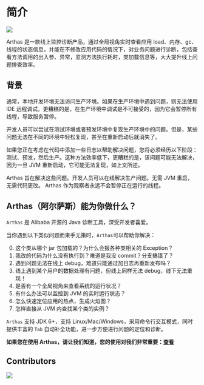 # 简介

![](/images/arthas.png)

Arthas 是一款线上监控诊断产品，通过全局视角实时查看应用 load、内存、gc、线程的状态信息，并能在不修改应用代码的情况下，对业务问题进行诊断，包括查看方法调用的出入参、异常，监测方法执行耗时，类加载信息等，大大提升线上问题排查效率。

## 背景

通常，本地开发环境无法访问生产环境。如果在生产环境中遇到问题，则无法使用 IDE 远程调试。更糟糕的是，在生产环境中调试是不可接受的，因为它会暂停所有线程，导致服务暂停。

开发人员可以尝试在测试环境或者预发环境中复现生产环境中的问题。但是，某些问题无法在不同的环境中轻松复现，甚至在重新启动后就消失了。

如果您正在考虑在代码中添加一些日志以帮助解决问题，您将必须经历以下阶段：测试、预发，然后生产。这种方法效率低下，更糟糕的是，该问题可能无法解决，因为一旦 JVM 重新启动，它可能无法复现，如上文所述。

Arthas 旨在解决这些问题。开发人员可以在线解决生产问题。无需 JVM 重启，无需代码更改。 Arthas 作为观察者永远不会暂停正在运行的线程。

## Arthas（阿尔萨斯）能为你做什么？

`Arthas` 是 Alibaba 开源的 Java 诊断工具，深受开发者喜爱。

当你遇到以下类似问题而束手无策时，`Arthas`可以帮助你解决：

0. 这个类从哪个 jar 包加载的？为什么会报各种类相关的 Exception？
1. 我改的代码为什么没有执行到？难道是我没 commit？分支搞错了？
2. 遇到问题无法在线上 debug，难道只能通过加日志再重新发布吗？
3. 线上遇到某个用户的数据处理有问题，但线上同样无法 debug，线下无法重现！
4. 是否有一个全局视角来查看系统的运行状况？
5. 有什么办法可以监控到 JVM 的实时运行状态？
6. 怎么快速定位应用的热点，生成火焰图？
7. 怎样直接从 JVM 内查找某个类的实例？

`Arthas` 支持 JDK 6+，支持 Linux/Mac/Windows，采用命令行交互模式，同时提供丰富的 `Tab` 自动补全功能，进一步方便进行问题的定位和诊断。

**如果您在使用 Arthas，请让我们知道，您的使用对我们非常重要：[查看](https://github.com/alibaba/arthas/issues/111)**

## Contributors

[![](https://opencollective.com/arthas/contributors.svg?width=890&button=false)](https://github.com/alibaba/arthas/graphs/contributors)
